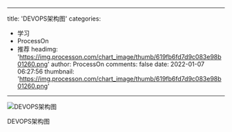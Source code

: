 
---
title: 'DEVOPS架构图'
categories: 
 - 学习
 - ProcessOn
 - 推荐
headimg: 'https://img.processon.com/chart_image/thumb/619fb6fd7d9c083e98b01260.png'
author: ProcessOn
comments: false
date: 2022-01-07 06:27:56
thumbnail: 'https://img.processon.com/chart_image/thumb/619fb6fd7d9c083e98b01260.png'
---

<div>   
<img class="thumb" alt="DEVOPS架构图" src="https://img.processon.com/chart_image/thumb/619fb6fd7d9c083e98b01260.png" referrerpolicy="no-referrer">
<p>DEVOPS架构图</p>  
</div>
            